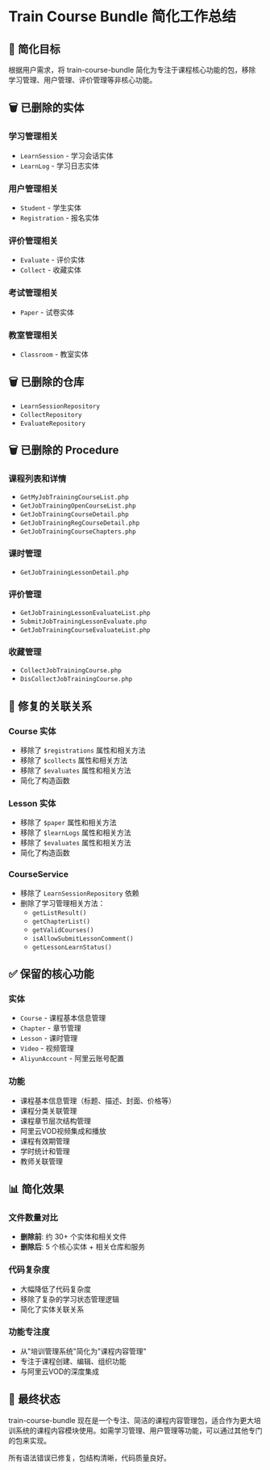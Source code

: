 # Train Course Bundle 简化工作总结

## 🎯 简化目标

根据用户需求，将 train-course-bundle 简化为专注于课程核心功能的包，移除学习管理、用户管理、评价管理等非核心功能。

## 🗑️ 已删除的实体

### 学习管理相关
- `LearnSession` - 学习会话实体
- `LearnLog` - 学习日志实体

### 用户管理相关
- `Student` - 学生实体
- `Registration` - 报名实体

### 评价管理相关
- `Evaluate` - 评价实体
- `Collect` - 收藏实体

### 考试管理相关
- `Paper` - 试卷实体

### 教室管理相关
- `Classroom` - 教室实体

## 🗑️ 已删除的仓库

- `LearnSessionRepository`
- `CollectRepository`
- `EvaluateRepository`

## 🗑️ 已删除的 Procedure

### 课程列表和详情
- `GetMyJobTrainingCourseList.php`
- `GetJobTrainingOpenCourseList.php`
- `GetJobTrainingCourseDetail.php`
- `GetJobTrainingRegCourseDetail.php`
- `GetJobTrainingCourseChapters.php`

### 课时管理
- `GetJobTrainingLessonDetail.php`

### 评价管理
- `GetJobTrainingLessonEvaluateList.php`
- `SubmitJobTrainingLessonEvaluate.php`
- `GetJobTrainingCourseEvaluateList.php`

### 收藏管理
- `CollectJobTrainingCourse.php`
- `DisCollectJobTrainingCourse.php`

## 🔧 修复的关联关系

### Course 实体
- 移除了 `$registrations` 属性和相关方法
- 移除了 `$collects` 属性和相关方法
- 移除了 `$evaluates` 属性和相关方法
- 简化了构造函数

### Lesson 实体
- 移除了 `$paper` 属性和相关方法
- 移除了 `$learnLogs` 属性和相关方法
- 移除了 `$evaluates` 属性和相关方法
- 简化了构造函数

### CourseService
- 移除了 `LearnSessionRepository` 依赖
- 删除了学习管理相关方法：
  - `getListResult()`
  - `getChapterList()`
  - `getValidCourses()`
  - `isAllowSubmitLessonComment()`
  - `getLessonLearnStatus()`

## ✅ 保留的核心功能

### 实体
- `Course` - 课程基本信息管理
- `Chapter` - 章节管理
- `Lesson` - 课时管理
- `Video` - 视频管理
- `AliyunAccount` - 阿里云账号配置

### 功能
- 课程基本信息管理（标题、描述、封面、价格等）
- 课程分类关联管理
- 课程章节层次结构管理
- 阿里云VOD视频集成和播放
- 课程有效期管理
- 学时统计和管理
- 教师关联管理

## 📊 简化效果

### 文件数量对比
- **删除前**: 约 30+ 个实体和相关文件
- **删除后**: 5 个核心实体 + 相关仓库和服务

### 代码复杂度
- 大幅降低了代码复杂度
- 移除了复杂的学习状态管理逻辑
- 简化了实体关联关系

### 功能专注度
- 从"培训管理系统"简化为"课程内容管理"
- 专注于课程创建、编辑、组织功能
- 与阿里云VOD的深度集成

## 🎉 最终状态

train-course-bundle 现在是一个专注、简洁的课程内容管理包，适合作为更大培训系统的课程内容模块使用。如需学习管理、用户管理等功能，可以通过其他专门的包来实现。

所有语法错误已修复，包结构清晰，代码质量良好。 